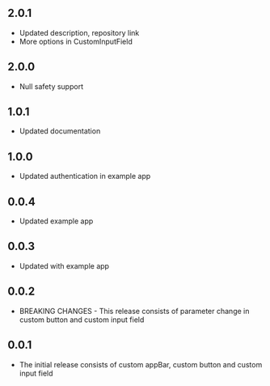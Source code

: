 ## 2.0.1
- Updated description, repository link
- More options in CustomInputField

## 2.0.0
- Null safety support

## 1.0.1
- Updated documentation

## 1.0.0
- Updated authentication in example app

## 0.0.4
- Updated example app

## 0.0.3
- Updated with example app

## 0.0.2
- BREAKING CHANGES - This release consists of parameter change in custom button and custom input field

## 0.0.1
- The initial release consists of custom appBar, custom button and custom input field
